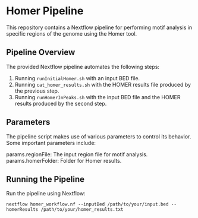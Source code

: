 # Homer Pipeline
This repository contains a Nextflow pipeline for performing motif analysis in specific regions of the genome using the Homer tool.

## Pipeline Overview
The provided Nextflow pipeline automates the following steps:

1. Running `runInitialHomer.sh` with an input BED file.
2. Running `cat_homer_results.sh` with the HOMER results file produced by the previous step.
3. Running `runHomerInPeaks.sh` with the input BED file and the HOMER results produced by the second step.

## Parameters
The pipeline script makes use of various parameters to control its behavior. Some important parameters include:

params.regionFile: The input region file for motif analysis.
params.homerFolder: Folder for Homer results.

## Running the Pipeline

Run the pipeline using Nextflow:

`nextflow homer_workflow.nf --inputBed /path/to/your/input.bed --homerResults /path/to/your/homer_results.txt`
